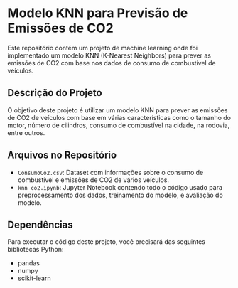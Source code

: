 # Modelo KNN para Previsão de Emissões de CO2

Este repositório contém um projeto de machine learning onde foi implementado um modelo KNN (K-Nearest Neighbors) para prever as emissões de CO2 com base nos dados de consumo de combustível de veículos.

## Descrição do Projeto

O objetivo deste projeto é utilizar um modelo KNN para prever as emissões de CO2 de veículos com base em várias características como o tamanho do motor, número de cilindros, consumo de combustível na cidade, na rodovia, entre outros.

## Arquivos no Repositório

- `ConsumoCo2.csv`: Dataset com informações sobre o consumo de combustível e emissões de CO2 de vários veículos.
- `knn_co2.ipynb`: Jupyter Notebook contendo todo o código usado para preprocessamento dos dados, treinamento do modelo, e avaliação do modelo.

## Dependências

Para executar o código deste projeto, você precisará das seguintes bibliotecas Python:

- pandas
- numpy
- scikit-learn
